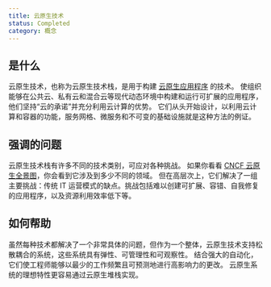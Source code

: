 ```yaml
---
title: 云原生技术
status: Completed
category: 概念
---
```


## 是什么

云原生技术，也称为云原生技术栈，是用于构建 [云原生应用程序](/zh-cn/cloud-native-apps/) 的技术。
使组织能够在公共云、私有云和混合云等现代动态环境中构建和运行可扩展的应用程序，他们坚持“云的承诺”并充分利用云计算的优势。
它们从头开始设计，以利用云计算和容器的功能，服务网格、微服务和不可变的基础设施就是这种方法的例证。

## 强调的问题

云原生技术栈有许多不同的技术类别，可应对各种挑战。
如果你看看 [CNCF 云原生全景图](https://landscape.cncf.io/)，你会看到它涉及到多少不同的领域。
但在高层次上，它们解决了一组主要挑战：传统 IT 运营模式的缺点。挑战包括难以创建可扩展、容错、自我修复的应用程序，以及资源利用效率低下等。

## 如何帮助

虽然每种技术都解决了一个非常具体的问题，但作为一个整体，云原生技术支持松散耦合的系统，这些系统具有弹性、可管理性和可观察性。
结合强大的自动化，它们使工程师能够以最少的工作频繁且可预测地进行高影响力的更改。
云原生系统的理想特性更容易通过云原生堆栈实现。

